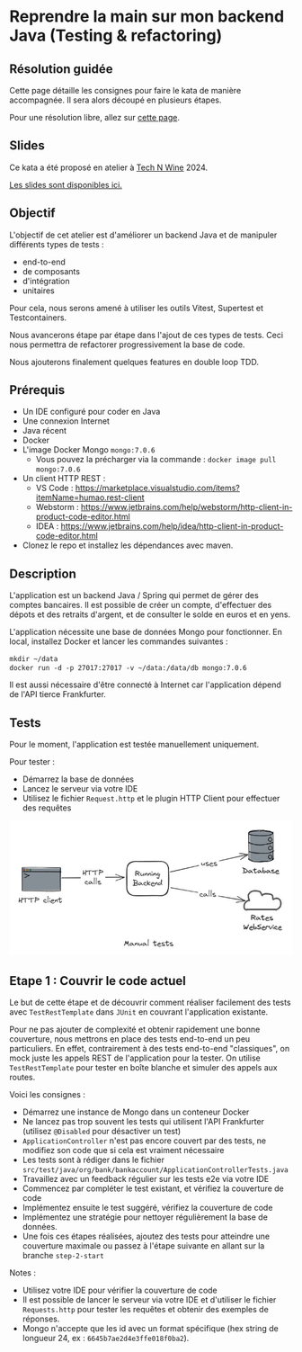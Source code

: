 # Reprendre la main sur mon backend Java (Testing & refactoring)

## Résolution guidée

Cette page détaille les consignes pour faire le kata de manière accompagnée. Il sera alors découpé en plusieurs étapes.

Pour une résolution libre, allez sur [cette page](all_steps.md).

## Slides

Ce kata a été proposé en atelier à [Tech N Wine](https://technwine.fr/) 2024.

[Les slides sont disponibles ici.](assets/slides_fr.pdf)

## Objectif

L'objectif de cet atelier est d'améliorer un backend Java et de manipuler différents types de tests :

- end-to-end
- de composants
- d'intégration
- unitaires

Pour cela, nous serons amené à utiliser les outils Vitest, Supertest et Testcontainers.

Nous avancerons étape par étape dans l'ajout de ces types de tests.
Ceci nous permettra de refactorer progressivement la base de code.

Nous ajouterons finalement quelques features en double loop TDD.

## Prérequis

- Un IDE configuré pour coder en Java
- Une connexion Internet
- Java récent
- Docker
- L'image Docker Mongo `mongo:7.0.6`
    - Vous pouvez la précharger via la commande : `docker image pull mongo:7.0.6`
- Un client HTTP REST :
    - VS Code : https://marketplace.visualstudio.com/items?itemName=humao.rest-client
    - Webstorm : https://www.jetbrains.com/help/webstorm/http-client-in-product-code-editor.html
    - IDEA : https://www.jetbrains.com/help/idea/http-client-in-product-code-editor.html
- Clonez le repo et installez les dépendances avec maven.

## Description

L'application est un backend Java / Spring qui permet de gérer des comptes bancaires.
Il est possible de créer un compte, d'effectuer des dépots et des retraits d'argent, et de consulter le solde en euros
et en yens.

L'application nécessite une base de données Mongo pour fonctionner. En local, installez Docker et lancer les commandes
suivantes :

```
mkdir ~/data  
docker run -d -p 27017:27017 -v ~/data:/data/db mongo:7.0.6
```

Il est aussi nécessaire d'être connecté à Internet car l'application dépend de l'API tierce Frankfurter.

## Tests

Pour le moment, l'application est testée manuellement uniquement.

Pour tester :

- Démarrez la base de données
- Lancez le serveur via votre IDE
- Utilisez le fichier `Request.http` et le plugin HTTP Client pour effectuer des requêtes

![manual-tests.jpg](assets/manual-tests.jpg)

## Etape 1 : Couvrir le code actuel

Le but de cette étape et de découvrir comment réaliser facilement des tests avec `TestRestTemplate` dans `JUnit` en
couvrant l'application existante.

Pour ne pas ajouter de complexité et obtenir rapidement une bonne couverture, nous mettrons en place des tests
end-to-end un peu particuliers. En effet, contrairement à des tests end-to-end "classiques", on mock juste les appels
REST de l'application pour la tester. On utilise `TestRestTemplate` pour tester en boîte blanche et simuler des appels
aux routes.

Voici les consignes :

- Démarrez une instance de Mongo dans un conteneur Docker
- Ne lancez pas trop souvent les tests qui utilisent l'API Frankfurter (utilisez `@Disabled` pour désactiver
  un test)
- `ApplicationController` n'est pas encore couvert par des tests, ne modifiez son code que si cela est vraiment
  nécessaire
- Les tests sont à rédiger dans le fichier `src/test/java/org/bank/bankaccount/ApplicationControllerTests.java`
- Travaillez avec un feedback régulier sur les tests e2e via votre IDE
- Commencez par compléter le test existant, et vérifiez la couverture de code
- Implémentez ensuite le test suggéré, vérifiez la couverture de code
- Implémentez une stratégie pour nettoyer régulièrement la base de données.
- Une fois ces étapes réalisées, ajoutez des tests pour atteindre une couverture maximale ou passez à l'étape suivante
  en allant sur la branche `step-2-start`

Notes :

- Utilisez votre IDE pour vérifier la couverture de code
- Il est possible de lancer le serveur via votre IDE et d'utiliser le fichier `Requests.http` pour tester les
  requêtes et obtenir des exemples de réponses.
- Mongo n'accepte que les id avec un format spécifique (hex string de longueur 24, ex : `6645b7ae2d4e3ffe018f0ba2`).

